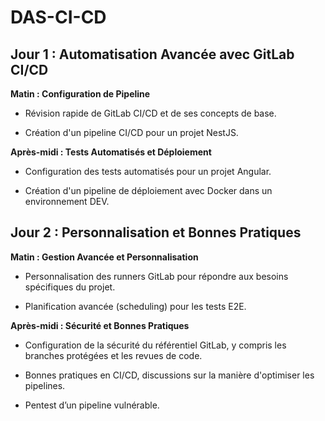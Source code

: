 # DAS-CI-CD

## Jour 1 : Automatisation Avancée avec GitLab CI/CD
**Matin : Configuration de Pipeline**

- Révision rapide de GitLab CI/CD et de ses concepts de base.

- Création d'un pipeline CI/CD pour un projet NestJS.

**Après-midi : Tests Automatisés et Déploiement**

- Configuration des tests automatisés pour un projet Angular.

- Création d'un pipeline de déploiement avec Docker dans un environnement DEV.

## Jour 2 : Personnalisation et Bonnes Pratiques
**Matin : Gestion Avancée et Personnalisation**

- Personnalisation des runners GitLab pour répondre aux besoins spécifiques du projet.

- Planification avancée (scheduling) pour les tests E2E.

**Après-midi : Sécurité et Bonnes Pratiques**

- Configuration de la sécurité du référentiel GitLab, y compris les branches protégées et les revues de code.

- Bonnes pratiques en CI/CD, discussions sur la manière d'optimiser les pipelines.

- Pentest d’un pipeline vulnérable.

